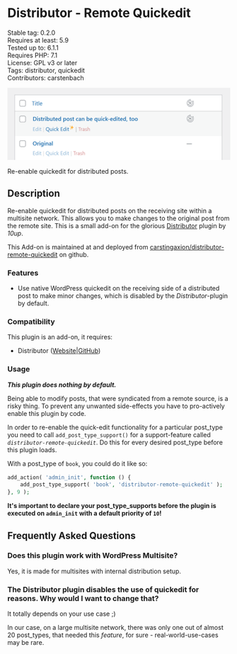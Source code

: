 # Distributor - Remote Quickedit

Stable tag: 0.2.0  
Requires at least: 5.9  
Tested up to: 6.1.1  
Requires PHP: 7.1  
License: GPL v3 or later  
Tags: distributor, quickedit  
Contributors: carstenbach  

![](.wordpress-org/banner-1544x500.png)

Re-enable quickedit for distributed posts.

## Description

Re-enable quickedit for distributed posts on the receiving site within a multisite network. This allows you to make changes to the original post from the remote site. This is a small add-on for the glorious [Distributor](https://distributorplugin.com/) plugin by *10up*.

This Add-on is maintained at and deployed from [carstingaxion/distributor-remote-quickedit](https://github.com/carstingaxion/distributor-remote-quickedit) on github. 

### Features

 * Use native WordPress quickedit on the receiving side of a distributed post to make minor changes, which is disabled by the *Distributor*-plugin by default.

### Compatibility

This plugin is an add-on, it requires:

* Distributor ([Website](https://distributorplugin.com/)|[GitHub](https://github.com/10up/distributor))

### Usage

***This plugin does nothing by default.***

Being able to modify posts, that were syndicated from a remote source, is a risky thing. To prevent any unwanted side-effects you have to pro-actively enable this plugin by code.

In order to re-enable the quick-edit functionality for a particular post_type you need to call `add_post_type_support()` for a support-feature called *`distributor-remote-quickedit`*. Do this for every desired post_type before this plugin loads. 

With a post_type of `book`, you could do it like so:

~~~php
add_action( 'admin_init', function () {
	add_post_type_support( 'book', 'distributor-remote-quickedit' );
}, 9 );
~~~

**It's important to declare your post_type_supports before the plugin is executed on `admin_init` with a default priority of `10`!**

## Frequently Asked Questions

### Does this plugin work with WordPress Multisite?

Yes, it is made for multisites with internal distribution setup.

### The Distributor plugin disables the use of quickedit for reasons. Why would I want to change that?

It totally depends on your use case ;)

In our case, on a large multisite network, there was only one out of almost 20 post_types, that needed this *feature*, for sure - real-world-use-cases may be rare.

<!-- changelog -->
